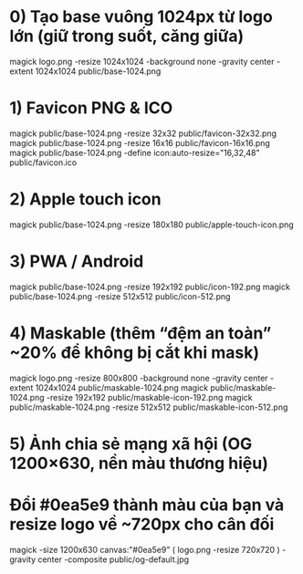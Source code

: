# 0) Tạo base vuông 1024px từ logo lớn (giữ trong suốt, căng giữa)

magick logo.png -resize 1024x1024 -background none -gravity center -extent 1024x1024 public/base-1024.png

# 1) Favicon PNG & ICO

magick public/base-1024.png -resize 32x32 public/favicon-32x32.png
magick public/base-1024.png -resize 16x16 public/favicon-16x16.png
magick public/base-1024.png -define icon:auto-resize="16,32,48" public/favicon.ico

# 2) Apple touch icon

magick public/base-1024.png -resize 180x180 public/apple-touch-icon.png

# 3) PWA / Android

magick public/base-1024.png -resize 192x192 public/icon-192.png
magick public/base-1024.png -resize 512x512 public/icon-512.png

# 4) Maskable (thêm “đệm an toàn” ~20% để không bị cắt khi mask)

magick logo.png -resize 800x800 -background none -gravity center -extent 1024x1024 public/maskable-1024.png
magick public/maskable-1024.png -resize 192x192 public/maskable-icon-192.png
magick public/maskable-1024.png -resize 512x512 public/maskable-icon-512.png

# 5) Ảnh chia sẻ mạng xã hội (OG 1200×630, nền màu thương hiệu)

# Đổi #0ea5e9 thành màu của bạn và resize logo về ~720px cho cân đối

magick -size 1200x630 canvas:"#0ea5e9" \( logo.png -resize 720x720 \) -gravity center -composite public/og-default.jpg
